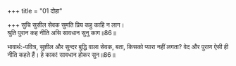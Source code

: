 +++
title = "01 दोहा"

+++
सुचि सुसील सेवक सुमति प्रिय कहु काहि न लाग।  
श्रुति पुरान कह नीति असि सावधान सुनु काग॥86॥  

भावार्थ:-पवित्र, सुशील और सुन्दर बुद्धि वाला सेवक, बता, किसको प्यारा नहीं लगता? वेद और पुराण ऐसी ही नीति कहते हैं। हे काक! सावधान होकर सुन॥86॥  



<div class="audioEmbed"  caption="AIR-वाचनम्" src="https://archive
.org/download/rAmcharitmAnas-AIR/EPI-386.mp3"></div>
